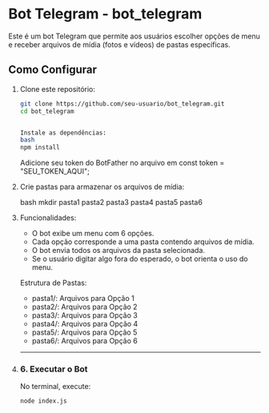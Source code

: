 # Bot Telegram - bot_telegram

Este é um bot Telegram que permite aos usuários escolher opções de menu e receber arquivos de mídia (fotos e vídeos) de pastas específicas.

## Como Configurar

1. Clone este repositório:

   ```bash
   git clone https://github.com/seu-usuario/bot_telegram.git
   cd bot_telegram


   Instale as dependências:
   bash
   npm install
   ```

   Adicione seu token do BotFather no arquivo em const token = "SEU_TOKEN_AQUI";

2. Crie pastas para armazenar os arquivos de mídia:

   bash
   mkdir pasta1 pasta2 pasta3 pasta4 pasta5 pasta6

3. Funcionalidades:

   - O bot exibe um menu com 6 opções.
   - Cada opção corresponde a uma pasta contendo arquivos de mídia.
   - O bot envia todos os arquivos da pasta selecionada.
   - Se o usuário digitar algo fora do esperado, o bot orienta o uso do menu.

   Estrutura de Pastas:

   - pasta1/: Arquivos para Opção 1
   - pasta2/: Arquivos para Opção 2
   - pasta3/: Arquivos para Opção 3
   - pasta4/: Arquivos para Opção 4
   - pasta5/: Arquivos para Opção 5
   - pasta6/: Arquivos para Opção 6

4. ***

   ### 6. Executar o Bot

   No terminal, execute:

   ```bash
   node index.js
   ```
